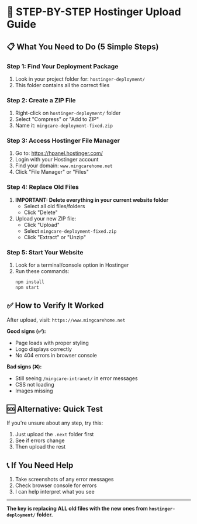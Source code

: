 # 🚀 STEP-BY-STEP Hostinger Upload Guide

## 📋 What You Need to Do (5 Simple Steps)

### Step 1: Find Your Deployment Package
1. Look in your project folder for: `hostinger-deployment/`
2. This folder contains all the correct files

### Step 2: Create a ZIP File
1. Right-click on `hostinger-deployment/` folder
2. Select "Compress" or "Add to ZIP"
3. Name it: `mingcare-deployment-fixed.zip`

### Step 3: Access Hostinger File Manager
1. Go to: https://hpanel.hostinger.com/
2. Login with your Hostinger account
3. Find your domain: `www.mingcarehome.net`
4. Click "File Manager" or "Files"

### Step 4: Replace Old Files
1. **IMPORTANT: Delete everything in your current website folder**
   - Select all old files/folders
   - Click "Delete"
2. Upload your new ZIP file:
   - Click "Upload"
   - Select `mingcare-deployment-fixed.zip`
   - Click "Extract" or "Unzip"

### Step 5: Start Your Website
1. Look for a terminal/console option in Hostinger
2. Run these commands:
   ```bash
   npm install
   npm start
   ```

## ✅ How to Verify It Worked
After upload, visit: `https://www.mingcarehome.net`

**Good signs (✅):**
- Page loads with proper styling
- Logo displays correctly
- No 404 errors in browser console

**Bad signs (❌):**
- Still seeing `/mingcare-intranet/` in error messages
- CSS not loading
- Images missing

## 🆘 Alternative: Quick Test
If you're unsure about any step, try this:
1. Just upload the `.next` folder first
2. See if errors change
3. Then upload the rest

## 📞 If You Need Help
1. Take screenshots of any error messages
2. Check browser console for errors
3. I can help interpret what you see

---

**The key is replacing ALL old files with the new ones from `hostinger-deployment/` folder.**
